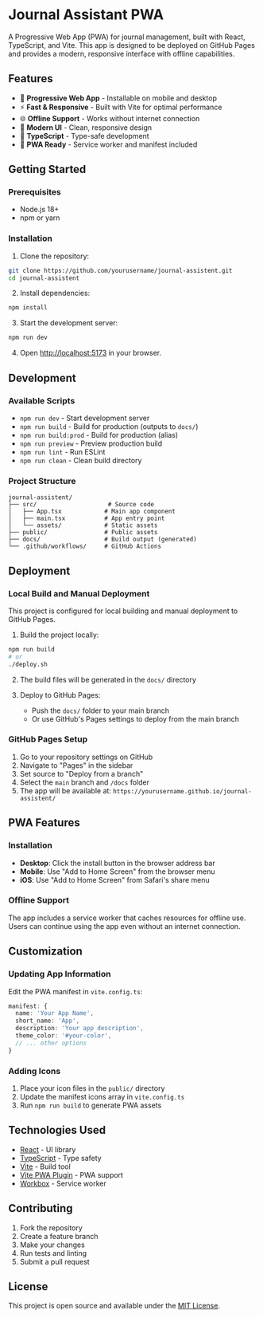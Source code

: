# Journal Assistant PWA

A Progressive Web App (PWA) for journal management, built with React, TypeScript, and Vite. This app is designed to be deployed on GitHub Pages and provides a modern, responsive interface with offline capabilities.

## Features

- 📱 **Progressive Web App** - Installable on mobile and desktop
- ⚡ **Fast & Responsive** - Built with Vite for optimal performance
- 🌐 **Offline Support** - Works without internet connection
- 🎨 **Modern UI** - Clean, responsive design
- 📝 **TypeScript** - Type-safe development
- 🔧 **PWA Ready** - Service worker and manifest included

## Getting Started

### Prerequisites

- Node.js 18+ 
- npm or yarn

### Installation

1. Clone the repository:
```bash
git clone https://github.com/yourusername/journal-assistent.git
cd journal-assistent
```

2. Install dependencies:
```bash
npm install
```

3. Start the development server:
```bash
npm run dev
```

4. Open [http://localhost:5173](http://localhost:5173) in your browser.

## Development

### Available Scripts

- `npm run dev` - Start development server
- `npm run build` - Build for production (outputs to `docs/`)
- `npm run build:prod` - Build for production (alias)
- `npm run preview` - Preview production build
- `npm run lint` - Run ESLint
- `npm run clean` - Clean build directory

### Project Structure

```
journal-assistent/
├── src/                    # Source code
│   ├── App.tsx            # Main app component
│   ├── main.tsx           # App entry point
│   └── assets/            # Static assets
├── public/                # Public assets
├── docs/                  # Build output (generated)
└── .github/workflows/     # GitHub Actions
```

## Deployment

### Local Build and Manual Deployment

This project is configured for local building and manual deployment to GitHub Pages.

1. Build the project locally:
```bash
npm run build
# or
./deploy.sh
```

2. The build files will be generated in the `docs/` directory

3. Deploy to GitHub Pages:
   - Push the `docs/` folder to your main branch
   - Or use GitHub's Pages settings to deploy from the main branch

### GitHub Pages Setup

1. Go to your repository settings on GitHub
2. Navigate to "Pages" in the sidebar
3. Set source to "Deploy from a branch"
4. Select the `main` branch and `/docs` folder
5. The app will be available at: `https://yourusername.github.io/journal-assistent/`

## PWA Features

### Installation

- **Desktop**: Click the install button in the browser address bar
- **Mobile**: Use "Add to Home Screen" from the browser menu
- **iOS**: Use "Add to Home Screen" from Safari's share menu

### Offline Support

The app includes a service worker that caches resources for offline use. Users can continue using the app even without an internet connection.

## Customization

### Updating App Information

Edit the PWA manifest in `vite.config.ts`:

```typescript
manifest: {
  name: 'Your App Name',
  short_name: 'App',
  description: 'Your app description',
  theme_color: '#your-color',
  // ... other options
}
```

### Adding Icons

1. Place your icon files in the `public/` directory
2. Update the manifest icons array in `vite.config.ts`
3. Run `npm run build` to generate PWA assets

## Technologies Used

- [React](https://react.dev/) - UI library
- [TypeScript](https://www.typescriptlang.org/) - Type safety
- [Vite](https://vitejs.dev/) - Build tool
- [Vite PWA Plugin](https://vite-plugin-pwa.netlify.app/) - PWA support
- [Workbox](https://developers.google.com/web/tools/workbox) - Service worker

## Contributing

1. Fork the repository
2. Create a feature branch
3. Make your changes
4. Run tests and linting
5. Submit a pull request

## License

This project is open source and available under the [MIT License](LICENSE).
